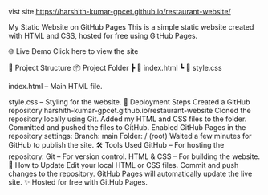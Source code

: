 vist site https://harshith-kumar-gpcet.github.io/restaurant-website/

My Static Website on GitHub Pages
This is a simple static website created with HTML and CSS, hosted for free using GitHub Pages.

🌐 Live Demo
Click here to view the site

📂 Project Structure
📦 Project Folder ┣ 📜 index.html ┗ 📜 style.css

index.html – Main HTML file.

style.css – Styling for the website.
🚀 Deployment Steps
Created a GitHub repository harshith-kumar-gpcet.github.io/restaurant-website
Cloned the repository locally using Git.
Added my HTML and CSS files to the folder.
Committed and pushed the files to GitHub.
Enabled GitHub Pages in the repository settings:
Branch: main
Folder: / (root)
Waited a few minutes for GitHub to publish the site.
🛠 Tools Used
GitHub – For hosting the repository.
Git – For version control.
HTML & CSS – For building the website.
📌 How to Update
Edit your local HTML or CSS files.
Commit and push changes to the repository.
GitHub Pages will automatically update the live site.
✨ Hosted for free with GitHub Pages.

